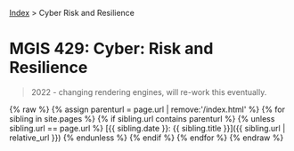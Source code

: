 [Index](../../../index.md) > Cyber Risk and Resilience

# MGIS 429: Cyber: Risk and Resilience

> 2022 - changing rendering engines, will re-work this eventually.

{% raw %}
{% assign parenturl = page.url | remove:'/index.html' %}
{% for sibling in site.pages %}
{% if sibling.url contains parenturl %}
{% unless sibling.url == page.url %}
[{{ sibling.date }}: {{ sibling.title }}]({{ sibling.url | relative_url }})
{% endunless %}
{% endif %}
{% endfor %}
{% endraw %}